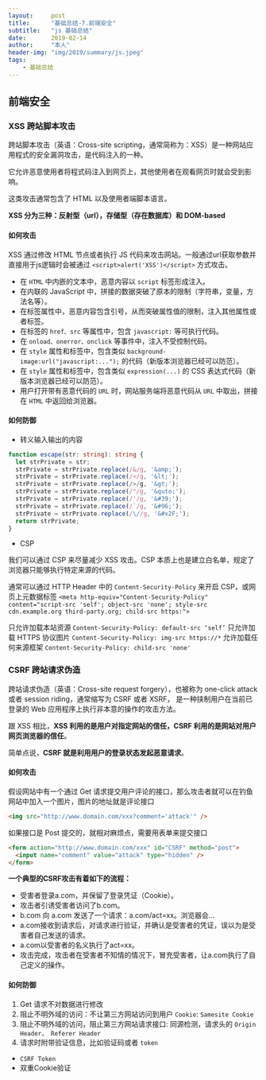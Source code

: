```yaml
---
layout:     post
title:      "基础总结-7.前端安全"
subtitle:   "js 基础总结"
date:       2019-02-14
author:     "本人"
header-img: "img/2019/summary/js.jpeg"
tags:
    - 基础总结
---
```



## 前端安全

### XSS 跨站脚本攻击

跨站脚本攻击（英语：Cross-site scripting，通常简称为：XSS）是一种网站应用程式的安全漏洞攻击，是代码注入的一种。

它允许恶意使用者将程式码注入到网页上，其他使用者在观看网页时就会受到影响。

这类攻击通常包含了 HTML 以及使用者端脚本语言。

**XSS 分为三种：反射型（url），存储型（存在数据库）和 DOM-based**

#### 如何攻击

XSS 通过修改 HTML 节点或者执行 JS 代码来攻击网站。一般通过url获取参数并直接用于js逻辑时会被通过 `<script>alert('XSS')</script>` 方式攻击。

- 在 `HTML` 中内嵌的文本中，恶意内容以 `script` 标签形成注入。
- 在内联的 JavaScript 中，拼接的数据突破了原本的限制（字符串，变量，方法名等）。
- 在标签属性中，恶意内容包含引号，从而突破属性值的限制，注入其他属性或者标签。
- 在标签的 `href、src` 等属性中，包含 `javascript:` 等可执行代码。
- 在 `onload、onerror、onclick` 等事件中，注入不受控制代码。
- 在 `style` 属性和标签中，包含类似 `background-image:url("javascript:...");` 的代码（新版本浏览器已经可以防范）。
- 在 `style` 属性和标签中，包含类似 `expression(...)` 的 CSS 表达式代码（新版本浏览器已经可以防范）。
- 用户打开带有恶意代码的 `URL` 时，网站服务端将恶意代码从 `URL` 中取出，拼接在 `HTML` 中返回给浏览器。

#### 如何防御

- 转义输入输出的内容

```typescript
function escape(str: string): string {
  let strPrivate = str;
  strPrivate = strPrivate.replace(/&/g, '&amp;');
  strPrivate = strPrivate.replace(/</g, '&lt;');
  strPrivate = strPrivate.replace(/>/g, '&gt;');
  strPrivate = strPrivate.replace(/"/g, '&quto;');
  strPrivate = strPrivate.replace(/'/g, '&#39;');
  strPrivate = strPrivate.replace(/`/g, '&#96;');
  strPrivate = strPrivate.replace(/\//g, '&#x2F;');
  return strPrivate;
}
```

- CSP

我们可以通过 CSP 来尽量减少 XSS 攻击。CSP 本质上也是建立白名单，规定了浏览器只能够执行特定来源的代码。

通常可以通过 HTTP Header 中的 `Content-Security-Policy` 来开启 CSP，或网页上元数据标签 `<meta http-equiv="Content-Security-Policy" content="script-src 'self'; object-src 'none'; style-src cdn.example.org third-party.org; child-src https:">
`

只允许加载本站资源 `Content-Security-Policy: default-src ‘self’`
只允许加载 HTTPS 协议图片 `Content-Security-Policy: img-src https://*`
允许加载任何来源框架 `Content-Security-Policy: child-src 'none'`

### CSRF 跨站请求伪造

跨站请求伪造（英语：Cross-site request forgery），也被称为 one-click attack 或者 session riding，通常缩写为 CSRF 或者 XSRF， 是一种挟制用户在当前已登录的 Web 应用程序上执行非本意的操作的攻击方法。

跟 XSS 相比，**XSS 利用的是用户对指定网站的信任，CSRF 利用的是网站对用户网页浏览器的信任**。

简单点说，**CSRF 就是利用用户的登录状态发起恶意请求**。

#### 如何攻击

假设网站中有一个通过 Get 请求提交用户评论的接口，那么攻击者就可以在钓鱼网站中加入一个图片，图片的地址就是评论接口

```html
<img src="http://www.domain.com/xxx?comment='attack'" />
```

如果接口是 Post 提交的，就相对麻烦点，需要用表单来提交接口

```html
<form action="http://www.domain.com/xxx" id="CSRF" method="post">
  <input name="comment" value="attack" type="hidden" />
</form>
```

**一个典型的CSRF攻击有着如下的流程：**

- 受害者登录a.com，并保留了登录凭证（Cookie）。
- 攻击者引诱受害者访问了b.com。
- b.com 向 a.com 发送了一个请求：a.com/act=xx。浏览器会…
- a.com接收到请求后，对请求进行验证，并确认是受害者的凭证，误以为是受害者自己发送的请求。
- a.com以受害者的名义执行了act=xx。
- 攻击完成，攻击者在受害者不知情的情况下，冒充受害者，让a.com执行了自己定义的操作。

#### 如何防御

1. Get 请求不对数据进行修改
2. 阻止不明外域的访问：不让第三方网站访问到用户 `Cookie`: `Samesite Cookie`
3. 阻止不明外域的访问，阻止第三方网站请求接口: 同源检测，请求头的 `Origin Header， Referer Header`
4. 请求时附带验证信息，比如验证码或者 `token`
  - `CSRF Token`
  - 双重Cookie验证
